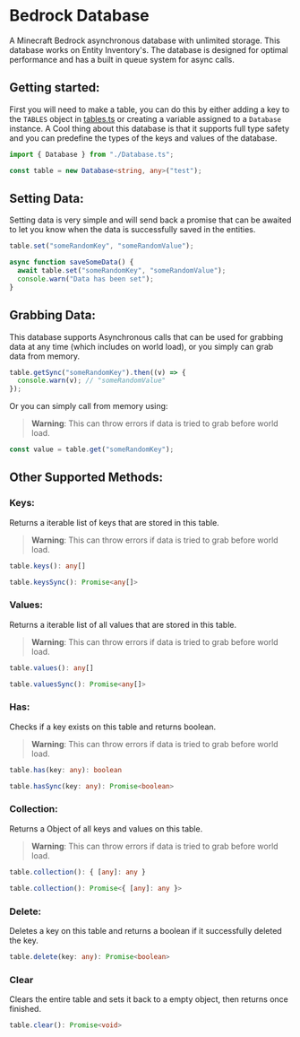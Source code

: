 # Bedrock Database

A Minecraft Bedrock asynchronous database with unlimited storage. This database works on Entity Inventory's.
The database is designed for optimal performance and has a built in queue system for async calls.

## Getting started:

First you will need to make a table, you can do this by either adding a key to the `TABLES` object in [tables.ts](src/tables.ts) or
creating a variable assigned to a `Database` instance. A Cool thing about this database is that it supports full type safety and
you can predefine the types of the keys and values of the database.

```ts
import { Database } from "./Database.ts";

const table = new Database<string, any>("test");
```

## Setting Data:

Setting data is very simple and will send back a promise that can be awaited to let you know when the data is successfully saved in the entities.

```ts
table.set("someRandomKey", "someRandomValue");
```

```ts
async function saveSomeData() {
  await table.set("someRandomKey", "someRandomValue");
  console.warn("Data has been set");
}
```

## Grabbing Data:

This database supports Asynchronous calls that can be used for grabbing data at any time (which includes on world load), or you simply
can grab data from memory.

```ts
table.getSync("someRandomKey").then((v) => {
  console.warn(v); // "someRandomValue"
});
```

Or you can simply call from memory using:

> **Warning**: This can throw errors if data is tried to grab before world load.

```ts
const value = table.get("someRandomKey");
```

## Other Supported Methods:

### Keys:

Returns a iterable list of keys that are stored in this table.

> **Warning**: This can throw errors if data is tried to grab before world load.

```ts
table.keys(): any[]
```

```ts
table.keysSync(): Promise<any[]>
```

### Values:

Returns a iterable list of all values that are stored in this table.

> **Warning**: This can throw errors if data is tried to grab before world load.

```ts
table.values(): any[]
```

```ts
table.valuesSync(): Promise<any[]>
```

### Has:

Checks if a key exists on this table and returns boolean.

> **Warning**: This can throw errors if data is tried to grab before world load.

```ts
table.has(key: any): boolean
```

```ts
table.hasSync(key: any): Promise<boolean>
```

### Collection:

Returns a Object of all keys and values on this table.

> **Warning**: This can throw errors if data is tried to grab before world load.

```ts
table.collection(): { [any]: any }
```

```ts
table.collection(): Promise<{ [any]: any }>
```

### Delete:

Deletes a key on this table and returns a boolean if it successfully deleted the key.

```ts
table.delete(key: any): Promise<boolean>
```

### Clear

Clears the entire table and sets it back to a empty object, then returns once finished.

```ts
table.clear(): Promise<void>
```
